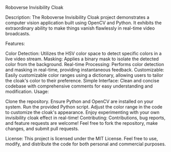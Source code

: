 Roboverse Invisibility Cloak

Description:
The Roboverse Invisibility Cloak project demonstrates a computer vision application built using OpenCV and Python. It exhibits the extraordinary ability to make things vanish flawlessly in real-time video broadcasts.

Features:

Color Detection: Utilizes the HSV color space to detect specific colors in a live video stream.
Masking: Applies a binary mask to isolate the detected color from the background.
Real-time Processing: Performs color detection and masking in real-time, providing instantaneous feedback.
Customizable: Easily customizable color ranges using a dictionary, allowing users to tailor the cloak's color to their preference.
Simple Interface: Clean and concise codebase with comprehensive comments for easy understanding and modification.
Usage:

Clone the repository.
Ensure Python and OpenCV are installed on your system.
Run the provided Python script.
Adjust the color range in the code to customize the cloak's appearance.
Enjoy experimenting with your own invisibility cloak effect in real-time!
Contributing:
Contributions, bug reports, and feature requests are welcome! Feel free to fork the repository, make changes, and submit pull requests.

License:
This project is licensed under the MIT License. Feel free to use, modify, and distribute the code for both personal and commercial purposes.
